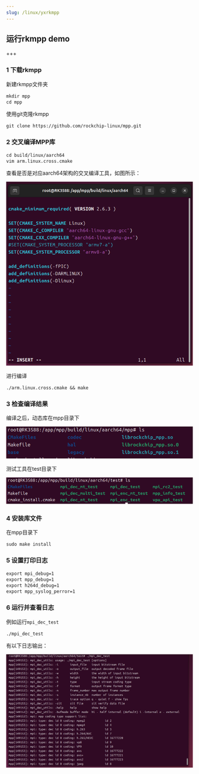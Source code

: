 ```yaml
---
slug: /linux/yxrkmpp
---
```

## 运行rkmpp demo

+++

### 1 下载rkmpp

新建rkmpp文件夹

```
mkdir mpp
cd mpp
```

使用git克隆rkmpp

```
git clone https://github.com/rockchip-linux/mpp.git
```

### 2 交叉编译MPP库

```
cd build/linux/aarch64
vim arm.linux.cross.cmake
```

查看是否是对应aarch64架构的交叉编译工具，如图所示：



![ubuntu22.04.4.1.png](/img/ubuntu22.04.4.1.png)

进行编译

```
./arm.linux.cross.cmake && make
```

### 3 检查编译结果

编译之后，动态库在mpp目录下

![ubuntu22.04.4.2.png](/img/ubuntu22.04.4.2.png)

测试工具在test目录下

![ubuntu22.04.4.3.png](/img/ubuntu22.04.4.3.png)

### 4 安装库文件

在mpp目录下

```
sudo make install
```

### 5 设置打印日志

```
export mpi_debug=1
export mpp_debug=1
export h264d_debug=1
export mpp_syslog_perror=1
```

### 6 运行并查看日志

例如运行`mpi_dec_test`

```
./mpi_dec_test
```

有以下日志输出：

![ubuntu22.04.4.4.png](/img/ubuntu22.04.4.4.png)